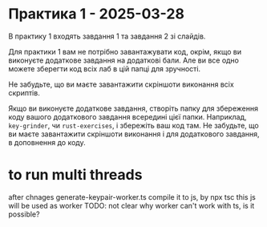 # Практика 1 - 2025-03-28

В практику 1 входять завдання 1 та завдання 2 зі слайдів.

Для практики 1 вам не потрібно завантажувати код, окрім, якщо ви виконуєте
додаткове завдання на додаткові бали.  Але ви все одно можете зберегти код всіх
лаб в цій папці для зручності.

Не забудьте, що ви маєте завантажити скріншоти виконання всіх скриптів.

Якщо ви виконуєте додаткове завдання, створіть папку для збереження коду вашого
додаткового завдання всередині цієї папки.  Наприклад, `key-grinder`, чи
`rust-exercises`, і збережіть ваш код там.  Не забудьте, що ви маєте
завантажити скріншоти виконання і для додаткового завдання, в доповнення до
коду.


# to run multi threads
after chnages generate-keypair-worker.ts 
compile it to js, by npx tsc <file>
this js will be used as worker
TODO: not clear why worker can't work with ts, is it possible?
